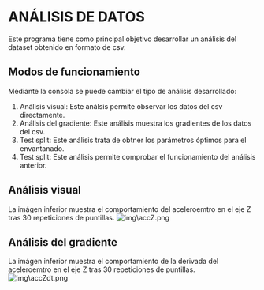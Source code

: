 # ANÁLISIS DE DATOS
Este programa tiene como principal objetivo desarrollar un análisis del dataset 
obtenido en formato de csv.
## Modos de funcionamiento
Mediante la consola se puede cambiar el tipo de análisis desarrollado:
1. Análisis visual: Este análsis permite observar los datos del csv directamente.
2. Análisis del gradiente: Este análisis muestra los gradientes de los datos del csv.
3. Test split: Este análisis trata de obtner los parámetros óptimos para el envantanado.
4. Test split:  Este análisis permite comprobar el funcionamiento del análisis anterior.
## Análisis visual
La imágen inferior muestra el comportamiento del aceleroemtro en el eje Z tras 30 repeticiones 
de puntillas.
![img\accZ.png](https://github.com/Starkx12/Redes_de_sensores/blob/main/Trabajo%20de%20asignatura/An%C3%A1lisis_de_datos/img/accZ.png)

## Análisis del gradiente
La imágen inferior muestra el comportamiento de la derivada del aceleroemtro en el eje Z tras 30 repeticiones 
de puntillas.
![img\accZdt.png](https://github.com/Starkx12/Redes_de_sensores/blob/main/Trabajo%20de%20asignatura/An%C3%A1lisis_de_datos/img/accZdt.png)
